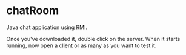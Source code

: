 # chatRoom
Java chat application using RMI.

Once you've downloaded it, double click on the server.
When it starts running, now open a client or as many as you want to test it.

